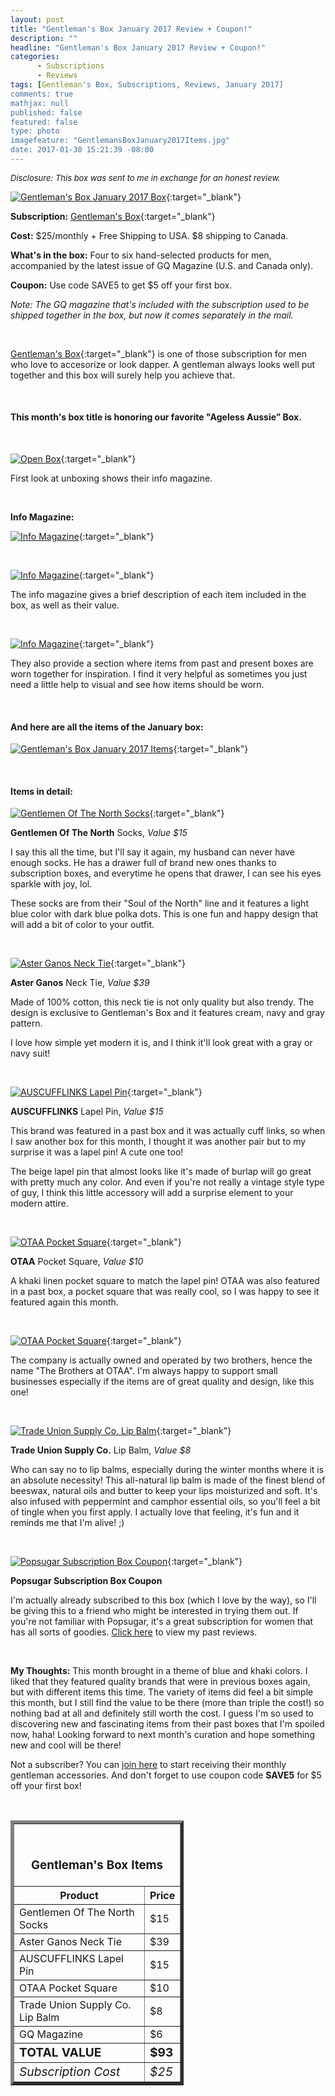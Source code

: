 ```yaml
---
layout: post
title: "Gentleman's Box January 2017 Review + Coupon!"
description: ""
headline: "Gentleman's Box January 2017 Review + Coupon!"
categories: 
      - Subscriptions
      - Reviews
tags: [Gentleman's Box, Subscriptions, Reviews, January 2017]
comments: true
mathjax: null
published: false
featured: false
type: photo
imagefeature: "GentlemansBoxJanuary2017Items.jpg"
date: 2017-01-30 15:21:39 -08:00
---
```


<i><font size="2">Disclosure: This box was sent to me in exchange for an honest review.</font></i>

[![Gentleman's Box January 2017 Box](http://whatsupmailbox.com/images/GentlemansBoxJanuary2017Box.jpg)](http://mbsy.co/d7GnS){:target="_blank"}

**Subscription:** [Gentleman's Box](http://mbsy.co/d7GnS"){:target="_blank"}

**Cost:** $25/monthly + Free Shipping to USA. $8 shipping to Canada.

**What's in the box:** Four to six hand-selected products for men, accompanied by the latest issue of GQ Magazine (U.S. and Canada only).

**Coupon:** Use code SAVE5 to get $5 off your first box.

*Note: The GQ magazine that's included with the subscription used to be shipped together in the box, but now it comes separately in the mail.*

<br>

[Gentleman's Box](http://mbsy.co/d7GnS"){:target="_blank"} is one of those subscription for men who love to accesorize or look dapper. A gentleman always looks well put together and this box will surely help you achieve that.

<br>

<H4>This month's box title is honoring our favorite "Ageless Aussie” Box.</H4>

<br>

[![Open Box](http://whatsupmailbox.com/images/GentlemansBoxJanuary2017OpenBox.jpg)](http://mbsy.co/d7GnS){:target="_blank"}

First look at unboxing shows their info magazine.

<br>

<p><b>Info Magazine:</b></p>

[![Info Magazine](http://whatsupmailbox.com/images/GentlemansBoxJanuary2017Info.jpg)](http://mbsy.co/d7GnS){:target="_blank"}

<br>

[![Info Magazine](http://whatsupmailbox.com/images/GentlemansBoxJanuary2017Info02.jpg)](http://mbsy.co/d7GnS){:target="_blank"}

The info magazine gives a brief description of each item included in the box, as well as their value.

<br>

[![Info Magazine](http://whatsupmailbox.com/images/GentlemansBoxJanuary2017Info03.jpg)](http://mbsy.co/d7GnS){:target="_blank"}

They also provide a section where items from past and present boxes are worn together for inspiration. I find it very helpful as sometimes you just need a little help to visual and see how items should be worn.

<br>

<H4>And here are all the items of the January box:</H4>

[![Gentleman's Box January 2017 Items](http://whatsupmailbox.com/images/GentlemansBoxJanuary2017Items.jpg)](http://mbsy.co/d7GnS){:target="_blank"}

<br>

<H4>Items in detail:</H4>

[![Gentlemen Of The North Socks](http://whatsupmailbox.com/images/GentlemansBoxJanuary2017GentlemenOfTheNorthSocks.jpg)](http://mbsy.co/d7GnS){:target="_blank"}

**Gentlemen Of The North** Socks, *Value $15*

I say this all the time, but I'll say it again, my husband can never have enough socks. He has a drawer full of brand new ones thanks to subscription boxes, and everytime he opens that drawer, I can see his eyes sparkle with joy, lol.

These socks are from their "Soul of the North" line and it features a light blue color with dark blue polka dots. This is one fun and happy design that will add a bit of color to your outfit. 

<br>

[![Aster Ganos Neck Tie](http://whatsupmailbox.com/images/GentlemansBoxJanuary2017NeckTie.jpg)](http://mbsy.co/d7GnS){:target="_blank"}

**Aster Ganos** Neck Tie, *Value $39*

Made of 100% cotton, this neck tie is not only quality but also trendy. The design is exclusive to Gentleman's Box and it features cream, navy and gray pattern.

I love how simple yet modern it is, and I think it'll look great with a gray or navy suit!

<br>

[![AUSCUFFLINKS Lapel Pin](http://whatsupmailbox.com/images/GentlemansBoxJanuary2017AusCufflinks.jpg)](http://mbsy.co/d7GnS){:target="_blank"}

**AUSCUFFLINKS** Lapel Pin, *Value $15*

This brand was featured in a past box and it was actually cuff links, so when I saw another box for this month, I thought it was another pair but to my surprise it was a lapel pin! A cute one too!

The beige lapel pin that almost looks like it's made of burlap will go great with pretty much any color. And even if you're not really a vintage style type of guy, I think this little accessory will add a surprise element to your modern attire.

<br>

[![OTAA Pocket Square](http://whatsupmailbox.com/images/GentlemansBoxJanuary2017TheBrothersAtOtaa.jpg)](http://mbsy.co/d7GnS){:target="_blank"}

**OTAA** Pocket Square, *Value $10*

A khaki linen pocket square to match the lapel pin! OTAA was also featured in a past box, a pocket square that was really cool, so I was happy to see it featured again this month. 

<br>

[![OTAA Pocket Square](http://whatsupmailbox.com/images/GentlemansBoxJanuary2017TheBrothersAtOtaa02.jpg)](http://mbsy.co/d7GnS){:target="_blank"}

The company is actually owned and operated by two brothers, hence the name "The Brothers at OTAA". I'm always happy to support small businesses especially if the items are of great quality and design, like this one!

<br>

[![Trade Union Supply Co. Lip Balm](http://whatsupmailbox.com/images/GentlemansBoxJanuary2017TradeUnionSupplyCoLipBalm.jpg)](http://mbsy.co/d7GnS){:target="_blank"}

**Trade Union Supply Co.** Lip Balm, *Value $8*

Who can say no to lip balms, especially during the winter months where it is an absolute necessity! This all-natural lip balm is made of the finest blend of beeswax, natural oils and butter to keep your lips moisturized and soft. It's also infused with peppermint and camphor essential oils, so you'll feel a bit of tingle when you first apply. I actually love that feeling, it's fun and it reminds me that I'm alive! ;)

<br>

[![Popsugar Subscription Box Coupon](http://whatsupmailbox.com/images/GentlemansBoxJanuary2017PopsugarCoupon.jpg)](http://mbsy.co/d7GnS){:target="_blank"}

**Popsugar Subscription Box Coupon**

I'm actually already subscribed to this box (which I love by the way), so I'll be giving this to a friend who might be interested in trying them out. If you're not familiar with Popsugar, it's a great subscription for women that has all sorts of goodies. [Click here](http://whatsupmailbox.com/tags/index.html#Popsugar%20Must%20Have) to view my past reviews.

<br>

<i class="icon-exclamation-sign"></i> **My Thoughts:** This month brought in a theme of blue and khaki colors. I liked that they featured quality brands that were in previous boxes again, but with different items this time. The variety of items did feel a bit simple this month, but I still find the value to be there (more than triple the cost!) so nothing bad at all and definitely still worth the cost. I guess I'm so used to discovering new and fascinating items from their past boxes that I'm spoiled now, haha! Looking forward to next month's curation and hope something new and cool will be there!

Not a subscriber? You can [join here](http://mbsy.co/d7GnS) to start receiving their monthly gentleman accessories. And don't forget to use coupon code **SAVE5** for $5 off your first box!

<br>

<TABLE  BORDER="5" style="width:55%">
   <TR>
      <TH COLSPAN="2">
         <H3><BR><center>Gentleman's Box Items</center></H3>
      </TH>
   </TR>
      <TH>Product</TH>
      <TH>Price</TH>
  <TR>
      <TD>Gentlemen Of The North Socks</TD>
      <TD>$15</TD>
   </TR>
   <TR>
      <TD>Aster Ganos Neck Tie</TD>
      <TD>$39</TD>
   </TR>
  <TR>
      <TD>AUSCUFFLINKS Lapel Pin</TD>
      <TD>$15</TD>
   </TR>
   <TR>
      <TD>OTAA Pocket Square</TD>
      <TD>$10</TD>
   </TR>
   <TR>
      <TD>Trade Union Supply Co. Lip Balm</TD>
      <TD>$8</TD>
   </TR>
   <TR>
      <TD>GQ Magazine</TD>
      <TD>$6</TD>
   </TR>
   <TR>
      <TD><b><big>TOTAL VALUE</big></b></TD>
      <TD><b><big>$93</big></b></TD>
   </TR>
   <TR>
      <TD><i><big>Subscription Cost</big></i></TD>
      <TD><i><big>$25</big></i></TD>
   </TR>
</TABLE>
